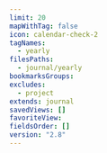 ```yaml
---
limit: 20
mapWithTag: false
icon: calendar-check-2
tagNames:
  - yearly
filesPaths:
  - journal/yearly
bookmarksGroups: 
excludes:
  - project
extends: journal
savedViews: []
favoriteView: 
fieldsOrder: []
version: "2.8"
---
```

